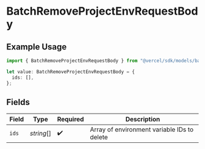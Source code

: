 # BatchRemoveProjectEnvRequestBody

## Example Usage

```typescript
import { BatchRemoveProjectEnvRequestBody } from "@vercel/sdk/models/batchremoveprojectenvop.js";

let value: BatchRemoveProjectEnvRequestBody = {
  ids: [],
};
```

## Fields

| Field                                       | Type                                        | Required                                    | Description                                 |
| ------------------------------------------- | ------------------------------------------- | ------------------------------------------- | ------------------------------------------- |
| `ids`                                       | *string*[]                                  | :heavy_check_mark:                          | Array of environment variable IDs to delete |